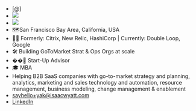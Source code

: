 - [@]
- ![](https://firebasestorage.googleapis.com/v0/b/firescript-577a2.appspot.com/o/imgs%2Fapp%2FArtOfGig%2Fostue73zov.png?alt=media&token=ef9b52d3-2cf2-4d39-8b30-aaa97ba765e5)
- ![](https://firebasestorage.googleapis.com/v0/b/firescript-577a2.appspot.com/o/imgs%2Fapp%2FArtOfGig%2FsxB-KQBWrD.png?alt=media&token=a1a35732-a26c-4af1-b7b2-dcea60aa340c)
- 🗺San Francisco Bay Area, California, USA
- 👨‍💼 Formerly: Citrix, New Relic, HashiCorp | Currently: Double Loop, Google
- 🛠 Building GoToMarket Strat & Ops Orgs at scale
- ��‍🏫 Start-Up Advisor
- 🎓 MBA
- Helping B2B SaaS companies with go-to-market strategy and planning, analytics, marketing and sales technology and automation, resource management, business modeling, change management & enablement
- [sayhello+yak@isaacwyatt.com](mailto:sayhello+yak@isaacwyatt.com)
- [LinkedIn](https://www.linkedin.com/in/isaacwyatt/)
